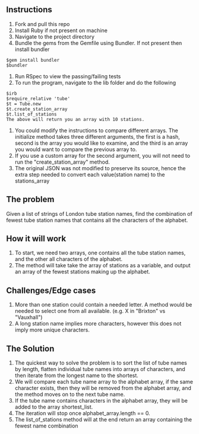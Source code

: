 ## Instructions
1. Fork and pull this repo
1. Install Ruby if not present on machine
1. Navigate to the project directory
1. Bundle the gems from the Gemfile using Bundler. If not present then install bundler
```
$gem install bundler
$bundler
```
1. Run RSpec to view the passing/failing tests
1. To run the program, navigate to the lib folder and do the following

  ```
  $irb
  $require_relative 'tube'  
  $t = Tube.new
  $t.create_station_array
  $t.list_of_stations
  The above will return you an array with 10 stations.
  ```
1. You could modify the instructions to compare different arrays. The initialize method takes three different arguments, the first is a hash, second is the array you would like to examine, and the third is an array you would want to compare the previous array to.
1. If you use a custom array for the second argument, you will not need to run the "create_station_array" method.
1. The original JSON was not modified to preserve its source, hence the extra step needed to convert each value(station name) to the stations_array


## The problem

Given a list of strings of London tube station names, find the combination of fewest tube station names that contains all the characters of the alphabet.

## How it will work

1. To start, we need two arrays, one contains all the tube station names, and the other all characters of the alphabet.
1. The method will take take the array of stations as a variable, and output an array of the fewest stations making up the alphabet.

## Challenges/Edge cases
1. More than one station could contain a needed letter. A method would be needed to select one from all available. (e.g. X in "Brixton" vs "Vauxhall")
1. A long station name implies more characters, however this does not imply more unique characters.

## The Solution
1. The quickest way to solve the problem is to sort the list of tube names by length, flatten individual tube names into arrays of characters, and then iterate from the longest name to the shortest.
1. We will compare each tube name array to the alphabet array, if the same character exists, then they will be removed from the alphabet array, and the method moves on to the next tube name.
1. If the tube name contains characters in the alphabet array, they will be added to the array shortest_list.
1. The iteration will stop once alphabet_array.length == 0.
1. The list_of_stations method will at the end return an array containing the fewest name combination
